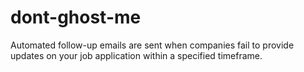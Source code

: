 # dont-ghost-me
Automated follow-up emails are sent when companies fail to provide updates on your job application within a specified timeframe.
